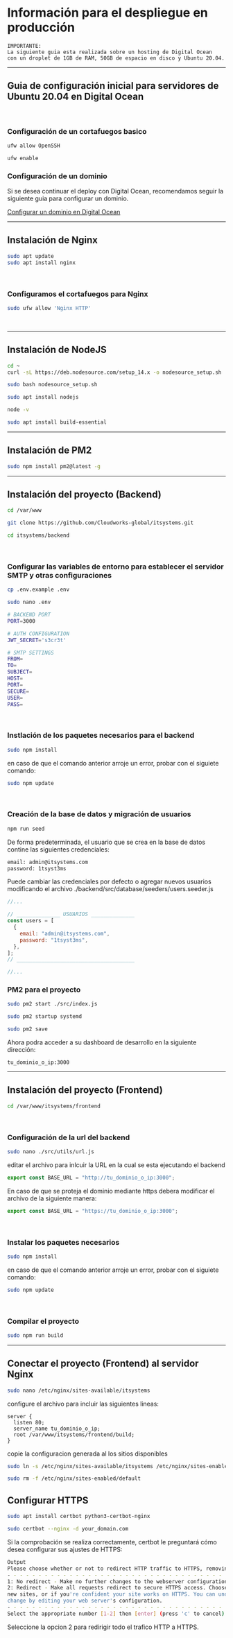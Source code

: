 # Información para el despliegue en producción

```
IMPORTANTE:
La siguiente guia esta realizada sobre un hosting de Digital Ocean
con un droplet de 1GB de RAM, 50GB de espacio en disco y Ubuntu 20.04.
```

<hr>

## Guia de configuración inicial para servidores de Ubuntu 20.04 en Digital Ocean

<br>

### Configuración de un cortafuegos basico

```bash
ufw allow OpenSSH
```

```bash
ufw enable
```

### Configuración de un dominio

Si se desea continuar el deploy con Digital Ocean, recomendamos seguir la siguiente
guia para configurar un dominio.

[Configurar un dominio en Digital Ocean](https://docs.digitalocean.com/products/networking/dns/quickstart/)

<hr>

## Instalación de Nginx

```bash
sudo apt update
sudo apt install nginx
```

<br>

### Configuramos el cortafuegos para Nginx

```bash
sudo ufw allow 'Nginx HTTP'
```

<br>

<hr>

## Instalación de NodeJS

```bash
cd ~
curl -sL https://deb.nodesource.com/setup_14.x -o nodesource_setup.sh

sudo bash nodesource_setup.sh

sudo apt install nodejs

node -v

sudo apt install build-essential
```

<hr>

## Instalación de PM2

```bash
sudo npm install pm2@latest -g
```

<hr>

## Instalación del proyecto (Backend)

```bash
cd /var/www

git clone https://github.com/Cloudworks-global/itsystems.git

cd itsystems/backend
```

<br>

### Configurar las variables de entorno para establecer el servidor SMTP y otras configuraciones

```bash
cp .env.example .env

sudo nano .env
```

```bash
# BACKEND PORT
PORT=3000

# AUTH CONFIGURATION
JWT_SECRET='s3cr3t'

# SMTP SETTINGS
FROM=
TO=
SUBJECT=
HOST=
PORT=
SECURE=
USER=
PASS=
```

<br>

### Instlación de los paquetes necesarios para el backend

```bash
sudo npm install
```

en caso de que el comando anterior arroje un error, probar con el siguiete comando:

```bash
sudo npm update
```

<br>

### Creación de la base de datos y migración de usuarios

```bash
npm run seed
```

De forma predeterminada, el usuario que se crea en la base de datos contine las siguientes credenciales:

```bash
email: admin@itsystems.com
password: 1tsyst3ms
```

Puede cambiar las credenciales por defecto o agregar nuevos usuarios modificando
el archivo ./backend/src/database/seeders/users.seeder.js

```js
//...

// ______________ USUARIOS ______________
const users = [
  {
    email: "admin@itsystems.com",
    password: "1tsyst3ms",
  },
];
// ______________________________________

//...
```

### PM2 para el proyecto

```bash
sudo pm2 start ./src/index.js

sudo pm2 startup systemd

sudo pm2 save
```

Ahora podra acceder a su dashboard de desarrollo en la siguiente dirección:

```
tu_dominio_o_ip:3000
```

<hr>

## Instalación del proyecto (Frontend)

```bash
cd /var/www/itsystems/frontend
```

<br>

### Configuración de la url del backend

```bash
sudo nano ./src/utils/url.js
```

editar el archivo para inlcuir la URL en la cual se esta ejecutando el backend

```js
export const BASE_URL = "http://tu_dominio_o_ip:3000";
```

En caso de que se proteja el dominio mediante https debera modificar el archivo de la siguiente manera:

```js
export const BASE_URL = "https://tu_dominio_o_ip:3000";
```

<br>

### Instalar los paquetes necesarios

```bash
sudo npm install
```

en caso de que el comando anterior arroje un error, probar con el siguiete comando:

```bash
sudo npm update
```

<br>

### Compilar el proyecto

```bash
sudo npm run build
```

<hr>

## Conectar el proyecto (Frontend) al servidor Nginx

```bash
sudo nano /etc/nginx/sites-available/itsystems
```

configure el archivo para incluir las siguientes lineas:

```
server {
  listen 80;
  server_name tu_dominio_o_ip;
  root /var/www/itsystems/frontend/build;
}
```

copie la configuracion generada al los sitios disponibles

```bash
sudo ln -s /etc/nginx/sites-available/itsystems /etc/nginx/sites-enabled/

sudo rm -f /etc/nginx/sites-enabled/default
```

## Configurar HTTPS

```bash
sudo apt install certbot python3-certbot-nginx

sudo certbot --nginx -d your_domain.com
```

Si la comprobación se realiza correctamente,
certbot le preguntará cómo desea configurar sus ajustes de HTTPS:

```bash
Output
Please choose whether or not to redirect HTTP traffic to HTTPS, removing HTTP access.
- - - - - - - - - - - - - - - - - - - - - - - - - - - - - - - - - - - - - - - -
1: No redirect - Make no further changes to the webserver configuration.
2: Redirect - Make all requests redirect to secure HTTPS access. Choose this for
new sites, or if you're confident your site works on HTTPS. You can undo this
change by editing your web server's configuration.
- - - - - - - - - - - - - - - - - - - - - - - - - - - - - - - - - - - - - - - -
Select the appropriate number [1-2] then [enter] (press 'c' to cancel):
```

Seleccione la opcion 2 para redirigir todo el trafico HTTP a HTTPS.

